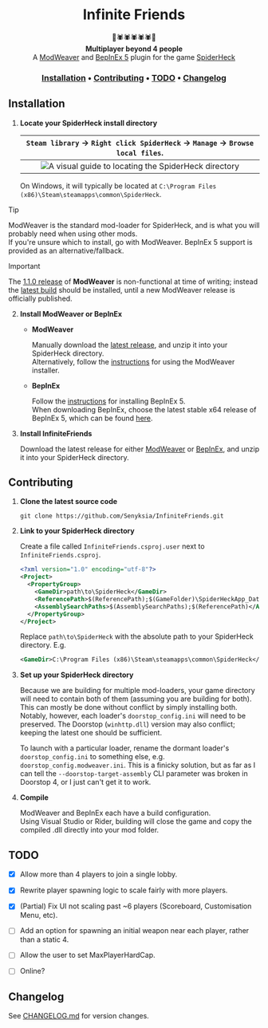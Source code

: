<div align="center">

# Infinite Friends

:tada::spider::spider::spider::spider::spider::tada:
<br />**Multiplayer beyond 4 people**
<br />A [ModWeaver](https://github.com/modweaver/modweaver) and [BepInEx 5](https://github.com/BepInEx/BepInEx) plugin for the game [SpiderHeck](https://store.steampowered.com/app/1329500/SpiderHeck)

### [Installation](#installation) • [Contributing](#contributing) • [TODO](#todo) • [Changelog](#changelog)

</div>


## Installation

1. **Locate your SpiderHeck install directory**

   | `Steam library` -> `Right click SpiderHeck` -> `Manage` -> `Browse local files`. |
      |:--------------------------------------------------------------------------------:|
   | ![A visual guide to locating the SpiderHeck directory](../assets/locating_directory.png?raw=true) |

   On Windows, it will typically be located at `C:\Program Files (x86)\Steam\steamapps\common\SpiderHeck`.

> [!TIP]
> ModWeaver is the standard mod-loader for SpiderHeck, and is what you will probably need when using other mods.
> <br />If you're unsure which to install, go with ModWeaver. BepInEx 5 support is provided as an alternative/fallback.

> [!IMPORTANT]
> The [1.1.0 release](https://github.com/modweaver/modweaver/releases/tag/1.1.0) of **ModWeaver** is non-functional at time of writing; instead the [latest build](https://github.com/modweaver/modweaver/actions/runs/10702095842/artifacts/1891040653) should be installed,
> until a new ModWeaver release is officially published.
2. **Install ModWeaver or BepInEx**

    - **ModWeaver**

      Manually download the [latest release](https://github.com/modweaver/modweaver/releases/latest), and unzip it into your SpiderHeck directory.
      <br />Alternatively, follow the [instructions](https://docs.modweaver.org/users/installing-modweaver/) for using the ModWeaver installer.

    - **BepInEx**

      Follow the [instructions](https://docs.bepinex.dev/articles/user_guide/installation/index.html#installing-bepinex-1) for installing BepInEx 5.
      <br />When downloading BepInEx, choose the latest stable x64 release of BepInEx 5, which can be found [here](https://github.com/BepInEx/BepInEx/releases/latest).

3. **Install InfiniteFriends**

   Download the latest release for either [ModWeaver](https://github.com/Senyksia/InfiniteFriends/releases/latest/download/InfiniteFriends_ModWeaver.zip) or [BepInEx](https://github.com/Senyksia/InfiniteFriends/releases/latest/download/InfiniteFriends_BepInEx.zip), and unzip it into your SpiderHeck directory.


## Contributing

1. **Clone the latest source code**

   `git clone https://github.com/Senyksia/InfiniteFriends.git`

2. **Link to your SpiderHeck directory**

   Create a file called `InfiniteFriends.csproj.user` next to `InfiniteFriends.csproj`.
   ```xml
   <?xml version="1.0" encoding="utf-8"?>
   <Project>
     <PropertyGroup>
       <GameDir>path\to\SpiderHeck</GameDir>                                                    <!-- User-defined absolute path to SpiderHeck -->
       <ReferencePath>$(ReferencePath);$(GameFolder)\SpiderHeckApp_Data\Managed</ReferencePath> <!-- Path to the SH game assemblies -->
       <AssemblySearchPaths>$(AssemblySearchPaths);$(ReferencePath)</AssemblySearchPaths>       <!-- Add that path to the assembly search list -->
     </PropertyGroup>
   </Project>
   ```
   Replace `path\to\SpiderHeck` with the absolute path to your SpiderHeck directory. E.g.
   ```xml
   <GameDir>C:\Program Files (x86)\Steam\steamapps\common\SpiderHeck</GameDir>
   ```

3. **Set up your SpiderHeck directory**

   Because we are building for multiple mod-loaders, your game directory will need to contain both of them (assuming you are building for both). This can mostly be done without conflict by simply installing both. Notably, however, each loader's `doorstop_config.ini` will need to be preserved. The Doorstop (`winhttp.dll`) version may also conflict; keeping the latest one should be sufficient.

   To launch with a particular loader, rename the dormant loader's `doorstop_config.ini` to something else, e.g. `doorstop_config.modweaver.ini`. This is a finicky solution, but as far as I can tell the `--doorstop-target-assembly` CLI parameter was broken in Doorstop 4, or I just can't get it to work.

5. **Compile**

   ModWeaver and BepInEx each have a build configuration.
   <br />Using Visual Studio or Rider, building will close the game and copy the compiled .dll directly into your mod folder.


## TODO

- [x] Allow more than 4 players to join a single lobby.
- [x] Rewrite player spawning logic to scale fairly with more players.
- [x] (Partial) Fix UI not scaling past ~6 players (Scoreboard, Customisation Menu, etc).
- [ ] Add an option for spawning an initial weapon near each player, rather than a static 4.
- [ ] Allow the user to set MaxPlayerHardCap.
- [ ] Online?


## Changelog

See [CHANGELOG.md](https://github.com/Senyksia/InfiniteFriends/blob/main/CHANGELOG.md) for version changes.
